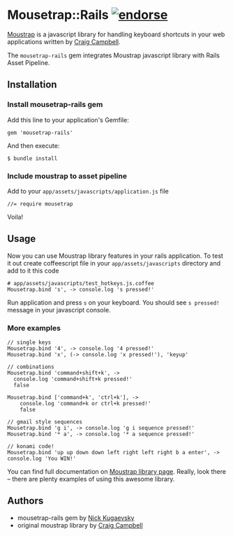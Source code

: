 # Mousetrap::Rails [![endorse](http://api.coderwall.com/kugaevsky/endorsecount.png)](http://coderwall.com/kugaevsky)

[Moustrap](https://github.com/ccampbell/mousetrap) is a javascript library for handling keyboard shortcuts in your web applications written by [Craig Campbell](http://craig.is/).

The `mousetrap-rails` gem integrates Moustrap javascript library with Rails Asset Pipeline.

## Installation

### Install mousetrap-rails gem

Add this line to your application's Gemfile:

    gem 'mousetrap-rails'

And then execute:

    $ bundle install

### Include moustrap to asset pipeline

Add to your `app/assets/javascripts/application.js` file

    //= require mousetrap

Voila!

## Usage

Now you can use Moustrap library features in your rails application. To test it out create coffeescript file in your `app/assets/javascripts` directory and add to it this code

    # app/assets/javascripts/test_hotkeys.js.coffee
    Mousetrap.bind 's', -> console.log 's pressed!'

Run application and press `s` on your keyboard. You should see `s pressed!` message in your javascript console.

### More examples

    // single keys
    Mousetrap.bind '4', -> console.log '4 pressed!'
    Mousetrap.bind 'x', (-> console.log 'x pressed!'), 'keyup'

    // combinations
    Mousetrap.bind 'command+shift+k', ->
      console.log 'command+shift+k pressed!'
      false

    Mousetrap.bind ['command+k', 'ctrl+k'], ->
        console.log 'command+k or ctrl+k pressed!'
        false

    // gmail style sequences
    Mousetrap.bind 'g i', -> console.log 'g i sequence pressed!'
    Mousetrap.bind '* a', -> console.log '* a sequence pressed!'

    // konami code!
    Mousetrap.bind 'up up down down left right left right b a enter', -> console.log 'You WIN!'


You can find full documentation on [Moustrap library page](http://craig.is/killing/mice). Really, look there – there are plenty examples of using this awesome library.

## Authors

* mousetrap-rails gem by [Nick Kugaevsky](http://kugaevsky.ru)
* original moustrap library by [Craig Campbell](http://craig.is/)
